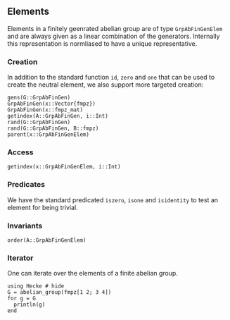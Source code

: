 ## Elements
Elements in a finitely geenrated abelian group are of type `GrpAbFinGenElem`
and are always given as a linear combination of the generators.
Internally this representation is normliased to have a unique
representative.

### Creation
In addition to the standard function `id`, `zero` and `one` that can be
used to create the neutral element, we also support more targeted creation:
```@docs
gens(G::GrpAbFinGen)
GrpAbFinGen(x::Vector{fmpz})
GrpAbFinGen(x::fmpz_mat)
getindex(A::GrpAbFinGen, i::Int)
rand(G::GrpAbFinGen)
rand(G::GrpAbFinGen, B::fmpz)
parent(x::GrpAbFinGenElem)
```
### Access

```@docs
getindex(x::GrpAbFinGenElem, i::Int)
```

### Predicates

We have the standard predicated `iszero`, `isone` and `isidentity`
to test an element for being trivial.

### Invariants
```@docs
order(A::GrpAbFinGenElem)
```
### Iterator
One can iterate over the elements of a finite abelian group.

```@repl
using Hecke # hide
G = abelian_group(fmpz[1 2; 3 4])
for g = G
  println(g)
end
```

